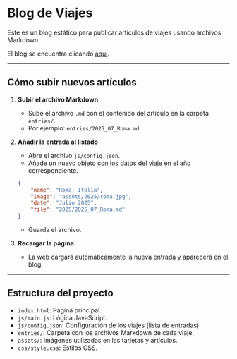 # Blog de Viajes

Este es un blog estático para publicar artículos de viajes usando archivos Markdown.

El blog se encuentra clicando [aquí](https://alejandrodelmoral.github.io/viajes-mundo/).

---

## Cómo subir nuevos artículos

1. **Subir el archivo Markdown**

   - Sube el archivo `.md` con el contenido del artículo en la carpeta `entries/`.
   - Por ejemplo: `entries/2025_07_Roma.md`

2. **Añadir la entrada al listado**

   - Abre el archivo `js/config.json`.
   - Añade un nuevo objeto con los datos del viaje en el año correspondiente.

    ```json
    {
        "name": "Roma, Italia",
        "image": "assets/2025/roma.jpg",
        "date": "Julio 2025",
        "file": "2025/2025_07_Roma.md"
    }
    ```

    - Guarda el archivo.

3. **Recargar la página**

    - La web cargará automáticamente la nueva entrada y aparecerá en el blog.

---

## Estructura del proyecto

- `index.html`: Página principal.
- `js/main.js`: Lógica JavaScript.
- `js/config.json`: Configuración de los viajes (lista de entradas).
- `entries/`: Carpeta con los archivos Markdown de cada viaje.
- `assets/`: Imágenes utilizadas en las tarjetas y artículos.
- `css/style.css`: Estilos CSS.
